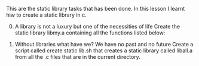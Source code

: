 This are the static library tasks that has been done. In this lesson I learnt hiw to create a static library in c.

0. A library is not a luxury but one of the necessities of life
Create the static library libmy.a containing all the functions listed below:

1. Without libraries what have we? We have no past and no future
Create a script called create static lib.sh that creates a static library called liball.a from all the .c files that are in the current directory.
